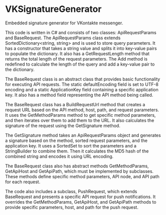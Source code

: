 # VKSignatureGenerator
Embedded signature generator for VKontakte messenger. 

This code is written in C# and consists of two classes: ApiRequestParams and BaseRequest. The ApiRequestParams class extends SortedDictionary<string, string> and is used to store query parameters. It has a constructor that takes a string value and splits it into key-value pairs to populate the dictionary. It also has a GetRequestLength method that returns the total length of the request parameters. The Add method is redefined to calculate the length of the query and add a key-value pair to the dictionary.

The BaseRequest class is an abstract class that provides basic functionality for executing API requests. The static defaultEncoding field is set to UTF-8 encoding and a static ApplicationKey field containing a specific application key. It also has a method field representing the API method being called.

The BaseRequest class has a BuildRequestUrl method that creates a request URL based on the API method, host, path, and request parameters. It uses the GetMethodParams method to get specific method parameters, and then iterates over them to add them to the URL. It also calculates the signature of the request using the GetSignature method.

The GetSignature method takes an ApiRequestParams object and generates a signature based on the method, sorted request parameters, and the application key. It uses a SortedSet<string> to sort the parameters and a StringBuilder to combine them. Then it calculates the MD5 hash of the combined string and encodes it using URL encoding.

The BaseRequest class also has abstract methods GetMethodParams, GetApiHost and GetApiPath, which must be implemented by subclasses. These methods define specific method parameters, API node, and API path for each request.

The code also includes a subclass, PushRequest, which extends BaseRequest and presents a specific API request for push notifications. It overrides the GetMethodParams, GetApiHost, and GetApiPath methods to provide specific parameters, host, and path for the push request.
